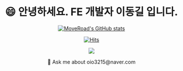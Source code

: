 <div align=center>
  
  <h1>😄 안녕하세요. FE 개발자 이동길 입니다.</h1>
  
  [![MoveRoad's GitHub stats](https://github-readme-stats.vercel.app/api?username=MoveRoad)](https://github.com/MoveRoad/github-readme-stats)
  
  [![Hits](https://hits.seeyoufarm.com/api/count/incr/badge.svg?url=https%3A%2F%2Fgithub.com%2FMoveRoad&count_bg=%2379C83D&title_bg=%2359D98E&icon=linux.svg&icon_color=%23000000&title=visited&edge_flat=false)](https://hits.seeyoufarm.com)
  
  <a href="https://moveroad.tistory.com/">
    <img
    src="http://img.shields.io/badge/-Tistory%20Blog-655ced?style=flat&logo=tistory&link=https://moveroad.tistory.com/"
    style="height : auto; margin-left : 10px; margin-right : 10px;"/>
  </a> 
 
  <p> 💬 Ask me about oio3215@naver.com </p>
  
</div>

<!--
<a href="mailto:quf8093@gmail.com">
    <img
    src="https://img.shields.io/badge/Gmail-d14836?style=flat-square&logo=Gmail&logoColor=white&link=mailto:quf8093@gmail.com"
    style="height : auto; margin-left : 10px; margin-right : 10px;"/>
  </a>

**MoveRoad/MoveRoad** is a ✨ _special_ ✨ repository because its `README.md` (this file) appears on your GitHub profile.

Here are some ideas to get you started:

- 🔭 I’m currently working on ...
- 🌱 I’m currently learning ...
- 👯 I’m looking to collaborate on ...
- 🤔 I’m looking for help with ...
- 💬 Ask me about ...
- 📫 How to reach me: ...
- 😄 Pronouns: ...
- ⚡ Fun fact: ...
-->
